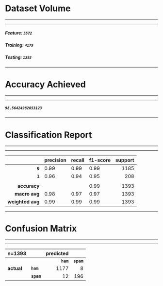 # Dataset Volume
***********************************
***********************************
##### Feature: ```5572```
##### Training: ```4179```
##### Testing: ```1393```
***********************************

# Accuracy Achieved
***********************************
***********************************
##### ```98.56424982053123```
***********************************

# Classification Report
***********************************
***********************************
|                  | **precision** | **recall**   | **f1-score** | **support** |
|-----------------:|---------------|--------------|--------------|------------:|
| **```0```**      | 0.99          | 0.99         | 0.99         | 1185        |
| **```1```**      | 0.96          | 0.94         | 0.95         | 208         |
|                  |               |              |              |             |
| **accuracy**     |               |              | 0.99         | 1393        |
| **macro avg**    | 0.98          | 0.97         | 0.97         | 1393        |
| **weighted avg** | 0.99          | 0.99         | 0.99         | 1393        |

***********************************

# Confusion Matrix
***********************************
***********************************
| **n=1393** |                | **predicted** |                |
|------------|----------------|--------------:|---------------:|
|            |                | **```ham```** | **```spam```** |
| **actual** | **```ham```**  | 1177          | 8              |
|            | **```spam```** | 12            | 196            |

